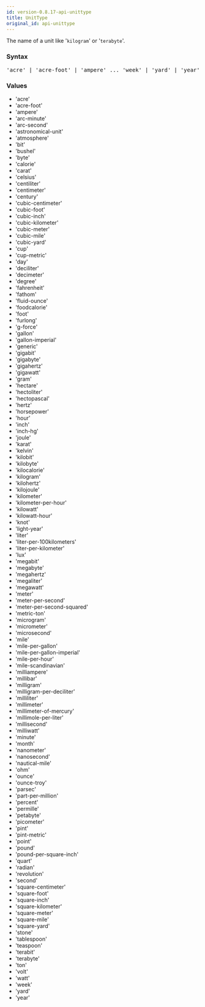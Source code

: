 ```yaml
---
id: version-0.8.17-api-unittype
title: UnitType
original_id: api-unittype
---
```


The name of a unit like '`kilogram`' or '`terabyte`'.

### Syntax

<pre class="syntax">
'acre' | 'acre-foot' | 'ampere' ... 'week' | 'yard' | 'year'
</pre>

### Values

  - 'acre'
  - 'acre-foot'
  - 'ampere'
  - 'arc-minute'
  - 'arc-second'
  - 'astronomical-unit'
  - 'atmosphere'
  - 'bit'
  - 'bushel'
  - 'byte'
  - 'calorie'
  - 'carat'
  - 'celsius'
  - 'centiliter'
  - 'centimeter'
  - 'century'
  - 'cubic-centimeter'
  - 'cubic-foot'
  - 'cubic-inch'
  - 'cubic-kilometer'
  - 'cubic-meter'
  - 'cubic-mile'
  - 'cubic-yard'
  - 'cup'
  - 'cup-metric'
  - 'day'
  - 'deciliter'
  - 'decimeter'
  - 'degree'
  - 'fahrenheit'
  - 'fathom'
  - 'fluid-ounce'
  - 'foodcalorie'
  - 'foot'
  - 'furlong'
  - 'g-force'
  - 'gallon'
  - 'gallon-imperial'
  - 'generic'
  - 'gigabit'
  - 'gigabyte'
  - 'gigahertz'
  - 'gigawatt'
  - 'gram'
  - 'hectare'
  - 'hectoliter'
  - 'hectopascal'
  - 'hertz'
  - 'horsepower'
  - 'hour'
  - 'inch'
  - 'inch-hg'
  - 'joule'
  - 'karat'
  - 'kelvin'
  - 'kilobit'
  - 'kilobyte'
  - 'kilocalorie'
  - 'kilogram'
  - 'kilohertz'
  - 'kilojoule'
  - 'kilometer'
  - 'kilometer-per-hour'
  - 'kilowatt'
  - 'kilowatt-hour'
  - 'knot'
  - 'light-year'
  - 'liter'
  - 'liter-per-100kilometers'
  - 'liter-per-kilometer'
  - 'lux'
  - 'megabit'
  - 'megabyte'
  - 'megahertz'
  - 'megaliter'
  - 'megawatt'
  - 'meter'
  - 'meter-per-second'
  - 'meter-per-second-squared'
  - 'metric-ton'
  - 'microgram'
  - 'micrometer'
  - 'microsecond'
  - 'mile'
  - 'mile-per-gallon'
  - 'mile-per-gallon-imperial'
  - 'mile-per-hour'
  - 'mile-scandinavian'
  - 'milliampere'
  - 'millibar'
  - 'milligram'
  - 'milligram-per-deciliter'
  - 'milliliter'
  - 'millimeter'
  - 'millimeter-of-mercury'
  - 'millimole-per-liter'
  - 'millisecond'
  - 'milliwatt'
  - 'minute'
  - 'month'
  - 'nanometer'
  - 'nanosecond'
  - 'nautical-mile'
  - 'ohm'
  - 'ounce'
  - 'ounce-troy'
  - 'parsec'
  - 'part-per-million'
  - 'percent'
  - 'permille'
  - 'petabyte'
  - 'picometer'
  - 'pint'
  - 'pint-metric'
  - 'point'
  - 'pound'
  - 'pound-per-square-inch'
  - 'quart'
  - 'radian'
  - 'revolution'
  - 'second'
  - 'square-centimeter'
  - 'square-foot'
  - 'square-inch'
  - 'square-kilometer'
  - 'square-meter'
  - 'square-mile'
  - 'square-yard'
  - 'stone'
  - 'tablespoon'
  - 'teaspoon'
  - 'terabit'
  - 'terabyte'
  - 'ton'
  - 'volt'
  - 'watt'
  - 'week'
  - 'yard'
  - 'year'
